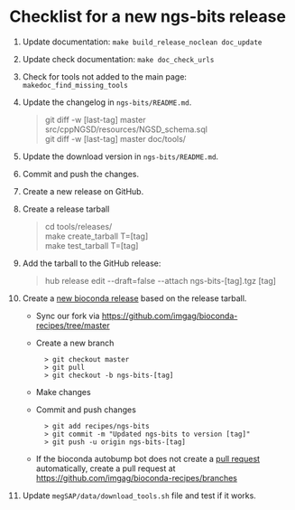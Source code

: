 # Checklist for a new ngs-bits release

1. Update documentation: `make build_release_noclean doc_update`
1. Update check documentation: `make doc_check_urls`
1. Check for tools not added to the main page: `makedoc_find_missing_tools`
1. Update the changelog in `ngs-bits/README.md`.

	> git diff -w [last-tag] master src/cppNGSD/resources/NGSD_schema.sql  
	> git diff -w [last-tag] master doc/tools/
 

1. Update the download version in `ngs-bits/README.md`.
1. Commit and push the changes.
1. Create a new release on GitHub.
1. Create a release tarball

	> cd tools/releases/  
	> make create\_tarball T=[tag]  
	> make test\_tarball T=[tag] 

1. Add the tarball to the GitHub release:

	> hub release edit --draft=false --attach ngs-bits-[tag].tgz [tag]

1. Create a [new bioconda release](https://bioconda.github.io/contributor/workflow.html#create-a-pull-request) based on the release tarball.
	* Sync our fork via <https://github.com/imgag/bioconda-recipes/tree/master>
	* Create a new branch
			
			> git checkout master
			> git pull
			> git checkout -b ngs-bits-[tag]
	* Make changes
	* Commit and push changes
			
			> git add recipes/ngs-bits
			> git commit -m "Updated ngs-bits to version [tag]"
			> git push -u origin ngs-bits-[tag]
	* If the bioconda autobump bot does not create a [pull request](https://github.com/bioconda/bioconda-recipes/pulls?q=is%3Apr+ngs-bits) automatically, create a pull request at <https://github.com/imgag/bioconda-recipes/branches>
1. Update `megSAP/data/download_tools.sh` file and test if it works.
